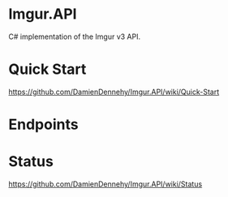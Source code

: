 # Imgur.API
C# implementation of the Imgur v3 API.

# Quick Start
https://github.com/DamienDennehy/Imgur.API/wiki/Quick-Start

# Endpoints

# Status
https://github.com/DamienDennehy/Imgur.API/wiki/Status